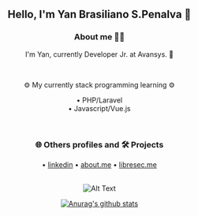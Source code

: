 <div align="center">
  <h2>Hello, I'm Yan Brasiliano S.Penalva 🦉</h2>
   
  <h3>About me 👨‍💻</h3>

   I'm Yan, currently Developer Jr. at Avansys. :briefcase: <br>
     
  <br>
            
   ⚙️ My currently stack programming learning ⚙️ <br>

  • PHP/Laravel<br>
  • Javascript/Vue.js

 
  <br>
  
<!--  💻 I also study, less frequently: 
    <br>
  • C, Assembly, Java and Python. -->
      
  <h3>🌐 Others profiles and 🛠️ Projects </h3>

  • [linkedin](https://www.linkedin.com/in/yanbrasiliano/) 
  • [about.me](https://about.me/brasiliano/)
  • [libresec.me](https://www.libresec.me/)
  <br>
  <br>
 

 ![Alt Text](https://user-images.githubusercontent.com/5713670/87202985-820dcb80-c2b6-11ea-9f56-7ec461c497c3.gif) <br>
 <!-- [![Top Langs](https://github-readme-stats.vercel.app/api/top-langs/?username=yanbrasiliano&layout=compact&theme=dracula)](https://github.com/anuraghazra/github-readme-stats)-->
[![Anurag's github stats](https://github-readme-stats.vercel.app/api?username=yanbrasiliano&show_icons=true&theme=dracula)](https://github.com/anuraghazra/github-readme-stats)




